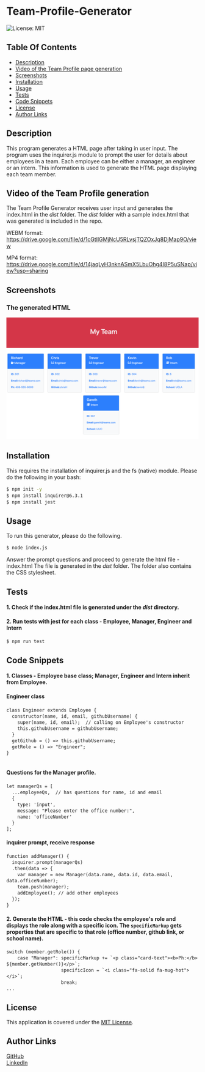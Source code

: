 # Team-Profile-Generator
![License: MIT](https://img.shields.io/badge/License-MIT-green.svg)

## Table Of Contents
* [Description](#description)
* [Video of the Team Profile page generation](#video-of-the-readmemd-file-generation)
* [Screenshots](#screenshots)
* [Installation](#installation)
* [Usage](#usage)
* [Tests](#tests)
* [Code Snippets](#code-snippets)
* [License](#license)
* [Author Links](#author-links)
## Description
This program generates a HTML page after taking in user input. The program uses the inquirer.js module to prompt the user for details about employees in a team. Each employee can be either a manager, an engineer or an intern. This information is used to generate the HTML page displaying each team member.  

## Video of the Team Profile generation
The Team Profile Generator receives user input and generates the index.html in the *dist* folder. The *dist* folder with a sample index.html that was generated is included in the repo.

WEBM format: <https://drive.google.com/file/d/1cGtIlGMjNcU5RLvsjTQZOxJq8DjMap9O/view>

MP4 format: <https://drive.google.com/file/d/14jaqLyH3nknASmX5LbuOhg4I8P5uSNap/view?usp=sharing>

## Screenshots
### The generated HTML

![The Generated HTML](./dist/TPG.png)


## Installation
This requires the installation of inquirer.js and the fs (native) module. Please do the following in your bash:

```bash 
$ npm init -y
$ npm install inquirer@6.3.1
$ npm install jest
```

## Usage
To run this generator, please do the following. 

```bash
$ node index.js
```
Answer the prompt questions and proceed to generate the html file - index.html The file is generated in the *dist* folder. The folder also contains the CSS stylesheet.


## Tests
#### 1. Check if the index.html file is generated under the *dist* directory.
#### 2. Run tests with jest for each class - Employee, Manager, Engineer and Intern
```
$ npm run test
```

## Code Snippets
#### 1. Classes - Employee base class; Manager, Engineer and Intern inherit from Employee.

#### Engineer class
```
class Engineer extends Employee {
  constructor(name, id, email, githubUsername) {
    super(name, id, email);  // calling on Employee's constructor
    this.githubUsername = githubUsername;
  }
  getGithub = () => this.githubUsername;
  getRole = () => "Engineer";
}
     
```
#### Questions for the Manager profile. 
```
let managerQs = [
  ...employeeQs,  // has questions for name, id and email
  {
    type: 'input',
    message: "Please enter the office number:",
    name: 'officeNumber'
  }  
];

```

#### inquirer prompt, receive response
```
function addManager() {
  inquirer.prompt(managerQs)
  .then(data => {
    var manager = new Manager(data.name, data.id, data.email, data.officeNumber);
    team.push(manager);
    addEmployee(); // add other employees
  });
}
```

#### 2. Generate the HTML - this code checks the employee's role and displays the role along with a specific icon. The ```specificMarkup``` gets properties that are specific to that role (office number, github link, or school name). 
```
switch (member.getRole()) {
    case "Manager": specificMarkup += `<p class="card-text"><b>Ph:</b> ${member.getNumber()}</p>`;
                    specificIcon = `<i class="fa-solid fa-mug-hot"></i>`;
                    break;
...

```

## License
This application is covered under the [MIT License](https://opensource.org/licenses/MIT).

## Author Links
[GitHub](https://github.com/sbhikshe)\
[LinkedIn](https://www.linkedin.com/in/sripriya-bhikshesvaran-8520992/)
